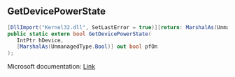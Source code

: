 ## GetDevicePowerState

```csharp
[DllImport("Kernel32.dll", SetLastError = true)][return: MarshalAs(UnmanagedType.Bool)]
public static extern bool GetDevicePowerState(
   IntPtr hDevice,
   [MarshalAs(UnmanagedType.Bool)] out bool pfOn
);
```

Microsoft documentation: [Link](https://docs.microsoft.com/en-us/windows/win32/api/winbase/nf-winbase-getdevicepowerstate)
